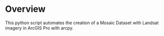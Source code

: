 # Overview

This python script automates the creation of a Mosaic Dataset with Landsat imagery in ArcGIS Pro with arcpy.

